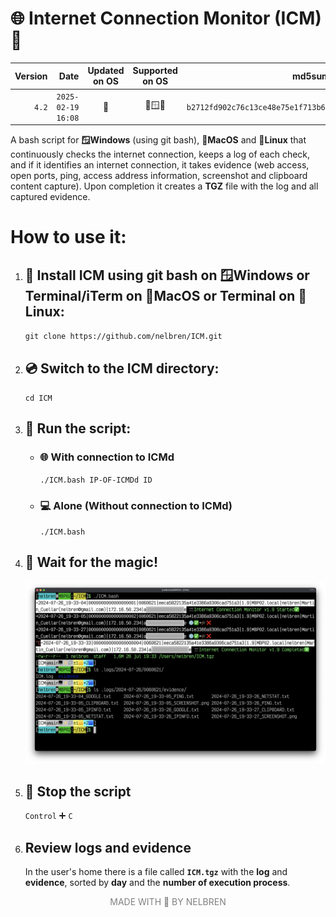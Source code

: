 # 🌐 Internet Connection Monitor (ICM) 🔌

|Version|Date|Updated on OS|Supported on OS|md5sum|
|--:|--:|:--:|:--:|--:|
|`4.2`|`2025-02-19 16:08`|🍎|🍎🪟🐧|`b2712fd902c76c13ce48e75e1f713b63`|

A bash script for **🪟Windows** (using git bash), **🍎MacOS** and **🐧Linux** that continuously checks the internet connection, keeps a log of each check, and if it identifies an internet connection, it takes evidence (web access, open ports, ping, access address information, screenshot and clipboard content capture). Upon completion it creates a **TGZ** file with the log and all captured evidence.

# How to use it:

1. ## 💾 Install **ICM** using **git bash** on **🪟Windows** or **Terminal/iTerm** on **🍎MacOS** or **Terminal** on **🐧Linux**:
  
    `git clone https://github.com/nelbren/ICM.git`

2. ## 💿 Switch to the ICM directory:

    `cd ICM`

3. ## 🏃 Run the script:
   - ### 🌐 With connection to ICMd
        `./ICM.bash IP-OF-ICMDd ID`
   - ### 💻 Alone (Without connection to ICMd)
        `./ICM.bash`
4. ## 🧙 Wait for the magic!
   
   ![](ICM.png)
5. ## 🛑 Stop the script
   `Control` ➕ `C`

6. ## Review logs and evidence

   In the user's home there is a file called **`ICM.tgz`** with the **log** and **evidence**, sorted by **day** and the **number of execution process**.

<div style="text-align: center; color: gray;">MADE WITH 💛 BY NELBREN</div>
